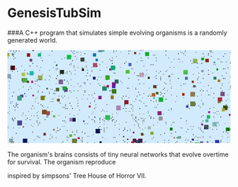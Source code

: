 # GenesisTubSim

###A C++ program that simulates simple evolving organisms is a randomly generated world.

![](https://github.com/RamtinAlami/GenesisTubSim/blob/master/img/top.gif)

The organism's brains consists of tiny neural networks that evolve overtime for survival. The organism reproduce

inspired by simpsons' Tree House of Horror VII.
